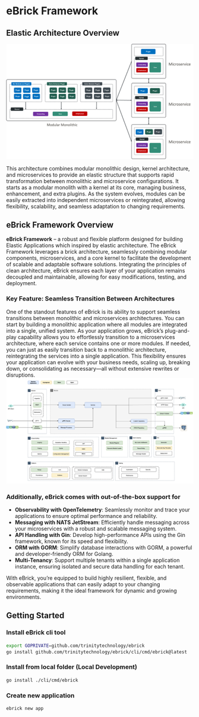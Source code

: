 # eBrick Framework

## Elastic Architecture Overview

![Elastic Architecture](docs/images/elastic-architecture.png)

This architecture combines modular monolithic design, kernel architecture, and microservices to provide an elastic structure that supports rapid transformation between monolithic and microservice configurations. It starts as a modular monolith with a kernel at its core, managing business, enhancement, and extra plugins. As the system evolves, modules can be easily extracted into independent microservices or reintegrated, allowing flexibility, scalability, and seamless adaptation to changing requirements.

## eBrick Framework Overview

**eBrick Framework** – a robust and flexible platform designed for building Elastic Applications which inspired by elastic architecture. The eBrick Framework leverages a brick architecture, seamlessly combining modular components, microservices, and a core kernel to facilitate the development of scalable and adaptable software solutions. Integrating the principles of clean architecture, eBrick ensures each layer of your application remains decoupled and maintainable, allowing for easy modifications, testing, and deployment.

### Key Feature: Seamless Transition Between Architectures

One of the standout features of eBrick is its ability to support seamless transitions between monolithic and microservices architectures. You can start by building a monolithic application where all modules are integrated into a single, unified system. As your application grows, eBrick’s plug-and-play capability allows you to effortlessly transition to a microservices architecture, where each service contains one or more modules. If needed, you can just as easily transition back to a monolithic architecture, reintegrating the services into a single application. This flexibility ensures your application can evolve with your business needs, scaling up, breaking down, or consolidating as necessary—all without extensive rewrites or disruptions.
![Architecture](docs/images/ebrick.png)

### Additionally, eBrick comes with out-of-the-box support for

- **Observability with OpenTelemetry**: Seamlessly monitor and trace your applications to ensure optimal performance and reliability.
- **Messaging with NATS JetStream**: Efficiently handle messaging across your microservices with a robust and scalable messaging system.
- **API Handling with Gin**: Develop high-performance APIs using the Gin framework, known for its speed and flexibility.
- **ORM with GORM**: Simplify database interactions with GORM, a powerful and developer-friendly ORM for Golang.
- **Multi-Tenancy**: Support multiple tenants within a single application instance, ensuring isolated and secure data handling for each tenant.

With eBrick, you’re equipped to build highly resilient, flexible, and observable applications that can easily adapt to your changing requirements, making it the ideal framework for dynamic and growing environments.

## Getting Started

### Install eBrick cli tool

```bash
export GOPRIVATE=github.com/trinitytechnology/ebrick
go install github.com/trinitytechnology/ebrick/cli/cmd/ebrick@latest
```

### Install from local folder (Local Development)

```bash
go install ./cli/cmd/ebrick
```

### Create new application

```bash
ebrick new app
```

